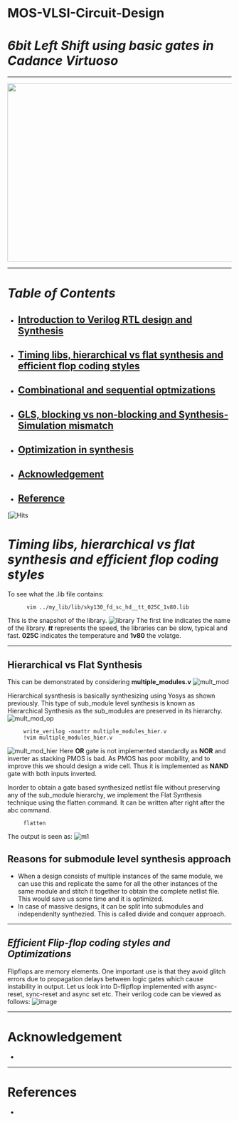 # MOS-VLSI-Circuit-Design
# ***_6bit Left Shift using basic gates in Cadance Virtuoso_***

***
<p align="center">
<img src="https://user-images.githubusercontent.com/54993262/119881189-a1ebc380-bf4a-11eb-9bdf-6cc93bbcf1bd.png" width="600" height="400">
</p>

***

# **_Table of Contents_**

* ## [Introduction to Verilog RTL design and Synthesis](https://github.com/Pramod-Krishna/RTL-design-with-verilog-using-SKY130-Technology#introduction-to-verilog-rtl-design-and-synthesis-1)

* ## [Timing libs, hierarchical vs flat synthesis and efficient flop coding styles](https://github.com/Pramod-Krishna/RTL-design-with-verilog-using-SKY130-Technology#timing-libs-hierarchical-vs-flat-synthesis-and-efficient-flop-coding-styles-1)

* ## [Combinational and sequential optmizations](https://github.com/Pramod-Krishna/RTL-design-with-verilog-using-SKY130-Technology#combinational-and-sequential-optmizations-1)

* ## [GLS, blocking vs non-blocking and Synthesis-Simulation mismatch](https://github.com/Pramod-Krishna/RTL-design-with-verilog-using-SKY130-Technology#gls-blocking-vs-non-blocking-and-synthesis-simulation-mismatch-1)

* ## [Optimization in synthesis](https://github.com/Pramod-Krishna/RTL-design-with-verilog-using-SKY130-Technology#optimization-in-synthesis-1)
* ## [Acknowledgement](https://github.com/Pramod-Krishna/RTL-design-with-verilog-using-SKY130-Technology#acknowledgement)
* ## [Reference](https://github.com/Pramod-Krishna/RTL-design-with-verilog-using-SKY130-Technology#references)
[![Hits]([![Hits](https://hits.seeyoufarm.com/api/count/incr/badge.svg?url=https%3A%2F%2Fgithub.com%2Fp-ram%2FVLSI--6bit_Left_Shift&count_bg=%2379C83D&title_bg=%23555555&icon=&icon_color=%23E7E7E7&title=hits&edge_flat=false)](https://hits.seeyoufarm.com))

# _Timing libs, hierarchical vs flat synthesis and efficient flop coding styles_

To see what the .lib file contains:
``` 
      vim ../my_lib/lib/sky130_fd_sc_hd__tt_025C_1v80.lib 
```
This is the snapshot of the library.
![library](https://user-images.githubusercontent.com/54993262/120071322-60732980-c0ac-11eb-9e2f-a13b70f633f3.JPG)
The first line indicates the name of the library. **_tt_** represents the speed, the libraries can be slow, typical and fast. **__025C__** indicates the temperature and **__1v80__** the volatge.



*** 
## Hierarchical vs Flat Synthesis
This can be demonstrated by considering __multiple_modules.v__
![mult_mod](https://user-images.githubusercontent.com/54993262/120076437-26615200-c0c3-11eb-80ac-0f00c91193be.JPG)

Hierarchical sysnthesis is basically synthesizing using Yosys as shown previously. This type of sub_module level synthesis is known as Hierarchical Synthesis as the sub_modules are preserved in its hierarchy.
![mult_mod_op](https://user-images.githubusercontent.com/54993262/120076610-09794e80-c0c4-11eb-86a1-e74aa302da61.JPG)

```  
     write_verilog -noattr multiple_modules_hier.v
     !vim multiple_modules_hier.v
```
![mult_mod_hier](https://user-images.githubusercontent.com/54993262/120076955-a38dc680-c0c5-11eb-80f6-7fc831bbc987.JPG)
Here __OR__ gate is not implemented standardly as __NOR__ and inverter as stacking PMOS is bad. As PMOS has poor mobility, and to improve this we should design a wide cell. Thus it is implemented as __NAND__ gate with both inputs inverted. 

Inorder to obtain a gate based synthesized netlist file without preserving any of the sub_module hierarchy, we implement the Flat Synthesis technique using the flatten command. It can be written after right after the abc command.

```
     flatten
```
The output is seen as:
![m1](https://user-images.githubusercontent.com/54993262/120077296-6aeeec80-c0c7-11eb-840a-8d557124a0e3.JPG)

## Reasons for submodule level synthesis approach 
* When a design consists of multiple instances of the same module, we can use this and replicate the same for all the other instances of the same module and stitch it together to obtain the complete netlist file. This would save us some time and it is optimized.
* In case of massive designs, it can be split into submodules and independenlty synthezied. This is called divide and conquer approach.

***
## _Efficient Flip-flop coding styles and Optimizations_
Flipflops are memory elements. One important use is that they avoid glitch errors due to propagation delays between logic gates which cause instability in output. Let us look into D-flipflop implemented with async-reset, sync-reset and async set etc. Their verilog code can be viewed as follows:
![image](https://user-images.githubusercontent.com/54993262/120078360-cbccf380-c0cc-11eb-9eba-068f8c69586f.png)

***

# Acknowledgement
* 

***

# References
* 
